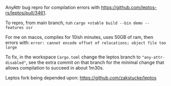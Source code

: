 AnyAttr bug repro for compilation errors with https://github.com/leptos-rs/leptos/pull/3461.

To repro, from main branch, run 
`cargo +stable build --bin demo --features ssr`

For me on macos, compiles for 10ish minutes, uses 50GB of ram, then errors with:
`error: cannot encode offset of relocations; object file too large`

To fix, in the workspace `Cargo.toml` change the leptos branch to `"any-attr-disabled"`, 
see the extra commit on that branch for the minimal change that allows compilation to succeed in about 1m30s.

Leptos fork being depended upon:
https://github.com/zakstucke/leptos